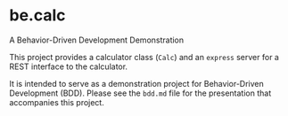 # be.calc

A Behavior-Driven Development Demonstration

This project provides a calculator class (`Calc`) and an `express` server for a REST interface to the calculator.

It is intended to serve as a demonstration project for Behavior-Driven Development (BDD). Please see the `bdd.md` file for the presentation that accompanies this project.
